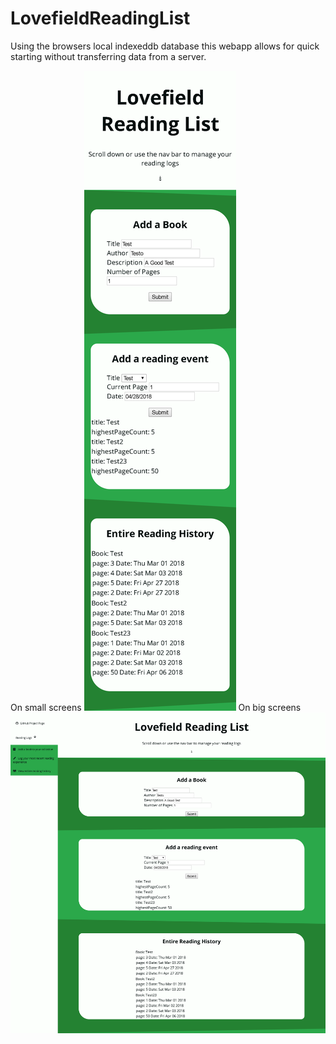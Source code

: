 # LovefieldReadingList

Using the browsers local indexeddb database this webapp allows for quick starting without transferring data from a server. 

On small screens
![alt text][mobile]
On big screens
![alt text][desktop]

[desktop]: https://github.com/DukeOfNewYork/LovefieldReadingList/blob/AddingGraphs/ReadmeMedia/desktop_screenshot.png "Desktop Screen Shot"
[mobile]: https://github.com/DukeOfNewYork/LovefieldReadingList/blob/AddingGraphs/ReadmeMedia/mobile_screenshot.png "Logo Title Text 2"